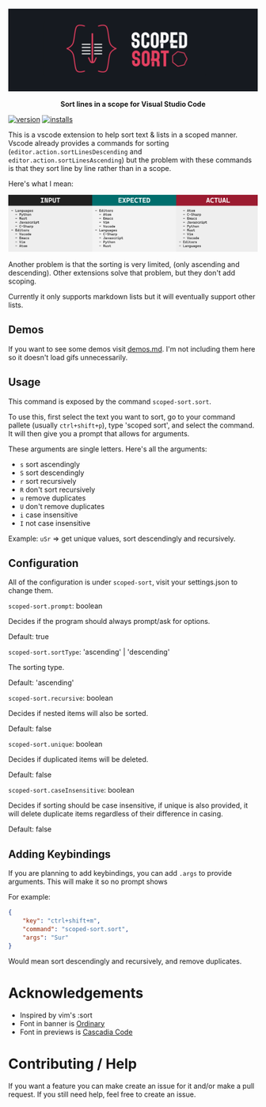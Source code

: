 <p align="center">
    <img src="assets/banner.png" alt="banner: scoped sort" />
</p>

<p align="center"><b>Sort lines in a scope for Visual Studio Code</b></p>

[![version](https://vsmarketplacebadge.apphb.com/version/karizma.scoped-sort.svg)](https://marketplace.visualstudio.com/items?itemName=karizma.scoped-sort)
[![installs](https://vsmarketplacebadge.apphb.com/installs-short/karizma.scoped-sort.svg)](https://marketplace.visualstudio.com/items?itemName=karizma.scoped-sort)

This is a vscode extension to help sort text & lists in a scoped manner. Vscode
already provides a commands for sorting (`editor.action.sortLinesDescending` and
`editor.action.sortLinesAscending`) but the problem with these commands is that
they sort line by line rather than in a scope.

Here's what I mean:

![the problem with vscode's implementation](assets/non-scope-problem.png)

Another problem is that the sorting is very limited, (only ascending and descending). Other extensions solve that problem,
but they don't add scoping.

Currently it only supports markdown lists but it will eventually support other lists.

## Demos

If you want to see some demos visit [demos.md](demos.md). I'm not including them
here so it doesn't load gifs unnecessarily.

## Usage

This command is exposed by the command `scoped-sort.sort`.

To use this, first select the text you want to sort, go to your command pallete
(usually `ctrl+shift+p`), type 'scoped sort', and select the command. It will
then give you a prompt that allows for arguments.

These arguments are single letters. Here's all the arguments:

<!-- prettier-ignore -->
- `s` sort ascendingly
- `S` sort descendingly
- `r` sort recursively
- `R` don't sort recursively
- `u` remove duplicates
- `U` don't remove duplicates
- `i` case insensitive
- `I` not case insensitive

Example: `uSr` => get unique values, sort descendingly and recursively.

## Configuration

All of the configuration is under `scoped-sort`, visit your settings.json to change them.

`scoped-sort.prompt`: boolean

Decides if the program should always prompt/ask for options.

Default: true

`scoped-sort.sortType`: 'ascending' | 'descending'

The sorting type.

Default: 'ascending'

`scoped-sort.recursive`: boolean

Decides if nested items will also be sorted.

Default: false

`scoped-sort.unique`: boolean

Decides if duplicated items will be deleted.

Default: false

`scoped-sort.caseInsensitive`: boolean

Decides if sorting should be case insensitive, if unique is also provided, it
will delete duplicate items regardless of their difference in casing.

Default: false

## Adding Keybindings

If you are planning to add keybindings, you can add `.args` to provide arguments. This will make it so no prompt shows

For example:

```json
{
    "key": "ctrl+shift+m",
    "command": "scoped-sort.sort",
    "args": "Sur"
}
```

Would mean sort descendingly and recursively, and remove duplicates.

# Acknowledgements

<!-- prettier-ignore -->
- Inspired by vim's :sort
- Font in banner is [Ordinary](https://www.dafont.com/ordinary.font)
- Font in previews is [Cascadia Code](https://github.com/microsoft/cascadia-code)

# Contributing / Help

If you want a feature you can make create an issue for it and/or make a pull
request. If you still need help, feel free to create an issue.

